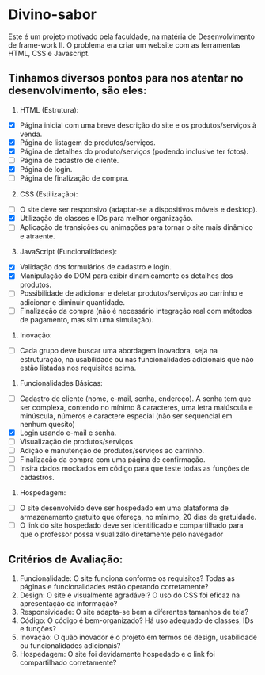 # Divino-sabor

Este é um projeto motivado pela faculdade, na matéria de Desenvolvimento de frame-work II.
O problema era criar um website com as ferramentas HTML, CSS e Javascript.

## Tinhamos diversos pontos para nos atentar no desenvolvimento, são eles:
1. HTML (Estrutura):
- [x] Página inicial com uma breve descrição do site e os produtos/serviços à venda.
- [x] Página de listagem de produtos/serviços.
- [x] Página de detalhes do produto/serviços (podendo inclusive ter fotos).
- [ ] Página de cadastro de cliente.
- [x] Página de login.
- [ ] Página de finalização de compra.
2. CSS (Estilização):
- [ ] O site deve ser responsivo (adaptar-se a dispositivos móveis e desktop).
- [x] Utilização de classes e IDs para melhor organização.
- [ ] Aplicação de transições ou animações para tornar o site mais dinâmico e atraente.
3. JavaScript (Funcionalidades):
- [x] Validação dos formulários de cadastro e login.
- [x] Manipulação do DOM para exibir dinamicamente os detalhes dos produtos.
- [ ] Possibilidade de adicionar e deletar produtos/serviços ao carrinho e adicionar e diminuir quantidade.
- [ ] Finalização da compra (não é necessário integração real com métodos de pagamento, mas sim uma
simulação).
1. Inovação:
- [ ] Cada grupo deve buscar uma abordagem inovadora, seja na estruturação, na usabilidade ou nas
funcionalidades adicionais que não estão listadas nos requisitos acima.
1. Funcionalidades Básicas:
- [ ] Cadastro de cliente (nome, e-mail, senha, endereço). A senha tem que ser complexa, contendo no
mínimo 8 caracteres, uma letra maiúscula e minúscula, números e caractere especial (não ser
sequencial em nenhum quesito)
- [x] Login usando e-mail e senha.
- [ ] Visualização de produtos/serviços
- [ ] Adição e manutenção de produtos/serviços ao carrinho.
- [ ] Finalização da compra com uma página de confirmação.
- [ ] Insira dados mockados em código para que teste todas as funções de cadastros.
1. Hospedagem:
- [ ] O site desenvolvido deve ser hospedado em uma plataforma de armazenamento gratuito que ofereça,
no mínimo, 20 dias de gratuidade.
- [ ] O link do site hospedado deve ser identificado e compartilhado para que o professor possa visualizálo diretamente pelo navegador
## Critérios de Avaliação:
1. Funcionalidade: O site funciona conforme os requisitos? Todas as páginas e funcionalidades estão operando
corretamente?
1. Design: O site é visualmente agradável? O uso do CSS foi eficaz na apresentação da informação?
2. Responsividade: O site adapta-se bem a diferentes tamanhos de tela?
3. Código: O código é bem-organizado? Há uso adequado de classes, IDs e funções?
4. Inovação: O quão inovador é o projeto em termos de design, usabilidade ou funcionalidades adicionais?
5. Hospedagem: O site foi devidamente hospedado e o link foi compartilhado corretamente?
